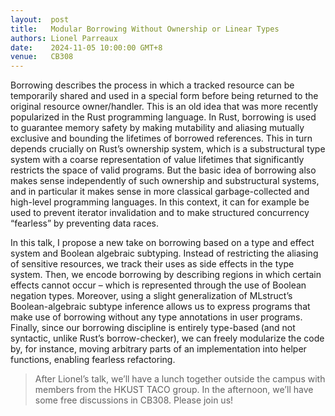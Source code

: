 ```yaml
--- 
layout:  post 
title:   Modular Borrowing Without Ownership or Linear Types
authors: Lionel Parreaux
date:    2024-11-05 10:00:00 GMT+8
venue:   CB308
---
```



Borrowing describes the process in which a tracked resource can be temporarily shared and used in a special form before being returned to the original resource owner/handler. This is an old idea that was more recently popularized in the Rust programming language. In Rust, borrowing is used to guarantee memory safety by making mutability and aliasing mutually exclusive and bounding the lifetimes of borrowed references. This in turn depends crucially on Rust’s ownership system, which is a substructural type system with a coarse representation of value lifetimes that significantly restricts the space of valid programs. But the basic idea of borrowing also makes sense independently of such ownership and substructural systems, and in particular it makes sense in more classical garbage-collected and high-level programming languages. In this context, it can for example be used to prevent iterator invalidation and to make structured concurrency “fearless” by preventing data races.

In this talk, I propose a new take on borrowing based on a type and effect system and Boolean algebraic subtyping. Instead of restricting the aliasing of sensitive resources, we track their uses as side effects in the type system. Then, we encode borrowing by describing regions in which certain effects cannot occur – which is represented through the use of Boolean negation types. Moreover, using a slight generalization of MLstruct’s Boolean-algebraic subtype inference allows us to express programs that make use of borrowing without any type annotations in user programs. Finally, since our borrowing discipline is entirely type-based (and not syntactic, unlike Rust’s borrow-checker), we can freely modularize the code by, for instance, moving arbitrary parts of an implementation into helper functions, enabling fearless refactoring.



> After Lionel’s talk, we’ll have a lunch together outside the campus with members from the HKUST TACO group. In the afternoon, we’ll have some free discussions in CB308. Please join us!
